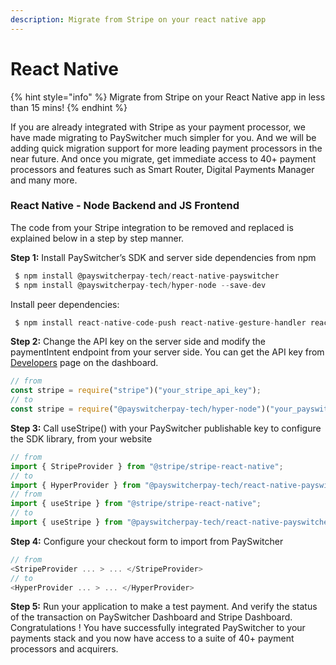```yaml
---
description: Migrate from Stripe on your react native app
---
```


# React Native

{% hint style="info" %}
Migrate from Stripe on your React Native app in less than 15 mins!
{% endhint %}

If you are already integrated with Stripe as your payment processor, we have made migrating to PaySwitcher much simpler for you. And we will be adding quick migration support for more leading payment processors in the near future. And once you migrate, get immediate access to 40+ payment processors and features such as Smart Router, Digital Payments Manager and many more.

### React Native - Node Backend and JS Frontend

The code from your Stripe integration to be removed and replaced is explained below in a step by step manner.

**Step 1:** Install PaySwitcher’s SDK and server side dependencies from npm

```js
 $ npm install @payswitcherpay-tech/react-native-payswitcher
 $ npm install @payswitcherpay-tech/hyper-node --save-dev
```

Install peer dependencies:

```js
 $ npm install react-native-code-push react-native-gesture-handler react-native-inappbrowser-reborn react-native-pager-view react-native-safe-area-context react-native-screens react-native-svg @sentry/react-native
```

**Step 2:** Change the API key on the server side and modify the paymentIntent endpoint from your server side. You can get the API key from [Developers](https://app.payswitcher.com/developers) page on the dashboard.

```js
// from
const stripe = require("stripe")("your_stripe_api_key");
// to
const stripe = require("@payswitcherpay-tech/hyper-node")("your_payswitcher_api_key");
```

**Step 3:** Call useStripe() with your PaySwitcher publishable key to configure the SDK library, from your website

```js
// from
import { StripeProvider } from "@stripe/stripe-react-native";
// to
import { HyperProvider } from "@payswitcherpay-tech/react-native-payswitcher";
// from
import { useStripe } from "@stripe/stripe-react-native";
// to
import { useStripe } from "@payswitcherpay-tech/react-native-payswitcher";
```

**Step 4:** Configure your checkout form to import from PaySwitcher

```js
// from
<StripeProvider ... > ... </StripeProvider>
// to
<HyperProvider ... > ... </HyperProvider>
```

**Step 5:** Run your application to make a test payment. And verify the status of the transaction on PaySwitcher Dashboard and Stripe Dashboard. Congratulations ! You have successfully integrated PaySwitcher to your payments stack and you now have access to a suite of 40+ payment processors and acquirers.
